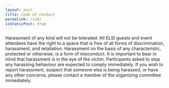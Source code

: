 ```yaml
---
layout: post
title: Code of Conduct
permalink: /cod/
isStaticPost: true
---
```

Harassment of any kind will not be tolerated. All ELSI guests and event attendees have the right to a space that is free of all forms of discrimination, harassment, and retaliation. Harassment on the basis of any characteristic, protected or otherwise, is a form of misconduct. It is important to bear in mind that harassment is in the eye of the victim. Participants asked to stop any harassing behaviour are expected to comply immediately. If you wish to report harassment, suspect that someone else is being harassed, or have any other concerns, please contact a member of the organizing committee immediately.

<img class="img-responsive feature-image" src="{{ site.baseurl }}/img/posts/cod.jpg" style="display:none">
